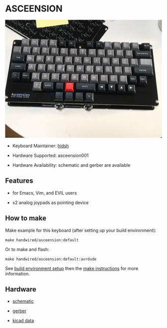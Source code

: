 ASCEENSION
===

![ASCEENSION](docs/asceension001.jpg)

- Keyboard Maintainer: [hidsh](https://github.com/hidsh)

- Hardware Supported: asceension001

- Hardware Availability:  schematic and gerber are available

## Features

- for Emacs, Vim, and EVIL users

- x2 analog joypads as pointing device
 
## How to make

Make example for this keyboard (after setting up your build environment):

    make handwired/asceension:default

Or to make and flash:

    make handwired/asceension:default:avrdude

See [build environment setup](https://docs.qmk.fm/build_environment_setup.html) then the [make instructions](https://docs.qmk.fm/make_instructions.html) for more information.

## Hardware

- [schematic](docs/asceension002.pdf)

- [gerber](docs/gerber/) 

- [kicad data](docs/kicad/)
